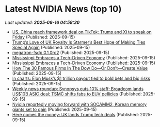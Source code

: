 # Latest NVIDIA News (top 10)
_Last updated: **2025-09-16 04:58:20**_

- [US, China reach framework deal on TikTok; Trump and Xi to speak on Friday](https://ca.finance.yahoo.com/news/us-china-talks-madrid-trade-043511366.html) (Published: 2025-09-15)
- [Trump’s Love of UK Royalty Is Starmer’s Best Hope of Making Ties Special Again](https://financialpost.com/pmn/business-pmn/trumps-love-of-uk-royalty-is-starmers-best-hope-of-making-ties-special-again) (Published: 2025-09-15)
- [megatron-fsdp 0.1.0rc2](https://pypi.org/project/megatron-fsdp/0.1.0rc2/) (Published: 2025-09-15)
- [Mississippi Embraces a Tech-Driven Economy](https://robbreport.com/partners/mississippi-development-authority-embraces-tech-1237014912/) (Published: 2025-09-15)
- [Mississippi Embraces a Tech-Driven Economy](http://robbreport.com/partners/mississippi-development-authority-embraces-tech-1237014912/) (Published: 2025-09-15)
- [How The 30 Famous Firms In The Dow Do—Or Don’t—Create Value](https://www.forbes.com/sites/stevedenning/2025/09/14/how-the-30-famous-firms-in-the-dow-do-or-dont-create-value/) (Published: 2025-09-15)
- [In charts: Elon Musk’s $1 trillion payout tied to bold bets and big risks](https://www.livemint.com/companies/in-charts-elon-musk-s-1-trillion-payout-tied-to-bold-bets-and-big-risks-11757850673349.html) (Published: 2025-09-15)
- [Weekly news roundup: Synopsys cuts 10% staff; Broadcom lands US$10B ASIC deal; TSMC shifts fabs to EUV pellicles](https://www.digitimes.com/news/a20250915VL201/digitimes-asia-tsmc-synopsys-asic-euv.html) (Published: 2025-09-15)
- [Nvidia reportedly moving forward with SOCAMM2, Korean memory giants set to gain](https://www.digitimes.com/news/a20250915VL205/nvidia-samsung-sk-hynix-production-micron.html) (Published: 2025-09-15)
- [Here comes the money: UK lands Trump tech deals](https://www.politico.eu/article/uk-money-donald-trump-tech-deals-nvidia-openai-keir-starmer/) (Published: 2025-09-15)

